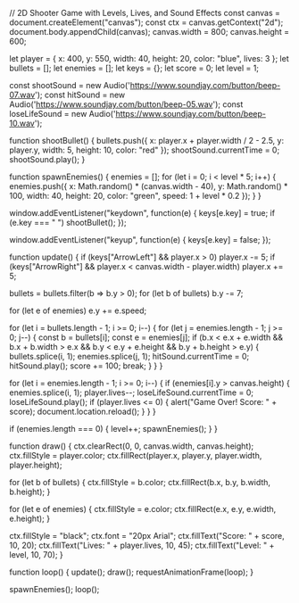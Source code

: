 // 2D Shooter Game with Levels, Lives, and Sound Effects
const canvas = document.createElement("canvas");
const ctx = canvas.getContext("2d");
document.body.appendChild(canvas);
canvas.width = 800;
canvas.height = 600;

let player = { x: 400, y: 550, width: 40, height: 20, color: "blue", lives: 3 };
let bullets = [];
let enemies = [];
let keys = {};
let score = 0;
let level = 1;

const shootSound = new Audio('https://www.soundjay.com/button/beep-07.wav');
const hitSound = new Audio('https://www.soundjay.com/button/beep-05.wav');
const loseLifeSound = new Audio('https://www.soundjay.com/button/beep-10.wav');

function shootBullet() {
  bullets.push({ x: player.x + player.width / 2 - 2.5, y: player.y, width: 5, height: 10, color: "red" });
  shootSound.currentTime = 0;
  shootSound.play();
}

function spawnEnemies() {
  enemies = [];
  for (let i = 0; i < level * 5; i++) {
    enemies.push({
      x: Math.random() * (canvas.width - 40),
      y: Math.random() * 100,
      width: 40,
      height: 20,
      color: "green",
      speed: 1 + level * 0.2
    });
  }
}

window.addEventListener("keydown", function(e) {
  keys[e.key] = true;
  if (e.key === " ") shootBullet();
});

window.addEventListener("keyup", function(e) {
  keys[e.key] = false;
});

function update() {
  if (keys["ArrowLeft"] && player.x > 0) player.x -= 5;
  if (keys["ArrowRight"] && player.x < canvas.width - player.width) player.x += 5;

  bullets = bullets.filter(b => b.y > 0);
  for (let b of bullets) b.y -= 7;

  for (let e of enemies) e.y += e.speed;

  for (let i = bullets.length - 1; i >= 0; i--) {
    for (let j = enemies.length - 1; j >= 0; j--) {
      const b = bullets[i];
      const e = enemies[j];
      if (b.x < e.x + e.width && b.x + b.width > e.x && b.y < e.y + e.height && b.y + b.height > e.y) {
        bullets.splice(i, 1);
        enemies.splice(j, 1);
        hitSound.currentTime = 0;
        hitSound.play();
        score += 100;
        break;
      }
    }
  }

  for (let i = enemies.length - 1; i >= 0; i--) {
    if (enemies[i].y > canvas.height) {
      enemies.splice(i, 1);
      player.lives--;
      loseLifeSound.currentTime = 0;
      loseLifeSound.play();
      if (player.lives <= 0) {
        alert("Game Over! Score: " + score);
        document.location.reload();
      }
    }
  }

  if (enemies.length === 0) {
    level++;
    spawnEnemies();
  }
}

function draw() {
  ctx.clearRect(0, 0, canvas.width, canvas.height);
  ctx.fillStyle = player.color;
  ctx.fillRect(player.x, player.y, player.width, player.height);

  for (let b of bullets) {
    ctx.fillStyle = b.color;
    ctx.fillRect(b.x, b.y, b.width, b.height);
  }

  for (let e of enemies) {
    ctx.fillStyle = e.color;
    ctx.fillRect(e.x, e.y, e.width, e.height);
  }

  ctx.fillStyle = "black";
  ctx.font = "20px Arial";
  ctx.fillText("Score: " + score, 10, 20);
  ctx.fillText("Lives: " + player.lives, 10, 45);
  ctx.fillText("Level: " + level, 10, 70);
}

function loop() {
  update();
  draw();
  requestAnimationFrame(loop);
}

spawnEnemies();
loop();
